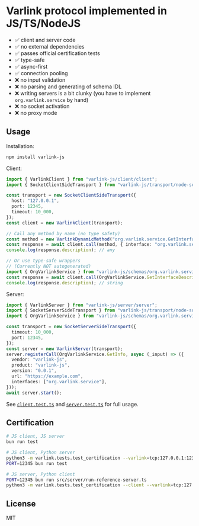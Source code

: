 # Varlink protocol implemented in JS/TS/NodeJS

- ✅ client and server code
- ✅ no external dependencies
- ✅ passes official certification tests
- ✅ type-safe
- ✅ async-first
- ✅ connection pooling
- ❌ no input validation
- ❌ no parsing and generating of schema IDL
- ❌ writing servers is a bit clunky (you have to implement `org.varlink.service` by hand)
- ❌ no socket activation
- ❌ no proxy mode

## Usage

Installation:

```bash
npm install varlink-js
```

Client:

```typescript
import { VarlinkClient } from "varlink-js/client/client";
import { SocketClientSideTransport } from "varlink-js/transport/node-socket";

const transport = new SocketClientSideTransport({
  host: "127.0.0.1",
  port: 12345,
  timeout: 10_000,
});
const client = new VarlinkClient(transport);

// Call any method by name (no type safety)
const method = new VarlinkDynamicMethod("org.varlink.service.GetInterfaceDescription");
const response = await client.call(method, { interface: "org.varlink.service" });
console.log(response.description); // any

// Or use type-safe wrappers
// (Currently NOT autogenerated)
import { OrgVarlinkService } from "varlink-js/schemas/org.varlink.service.varlink.js";
const response = await client.call(OrgVarlinkService.GetInterfaceDescription, { interface: "org.varlink.service" });
console.log(response.description); // string
```

Server:

```typescript
import { VarlinkServer } from "varlink-js/server/server";
import { SocketServerSideTransport } from "varlink-js/transport/node-socket";
import { OrgVarlinkService } from "varlink-js/schemas/org.varlink.service.varlink.js";

const transport = new SocketServerSideTransport({
  timeout: 10_000,
  port: 12345,
});
const server = new VarlinkServer(transport);
server.registerCall(OrgVarlinkService.GetInfo, async (_input) => ({
  vendor: "varlink-js",
  product: "varlink-js",
  version: "0.0.1",
  url: "https://example.com",
  interfaces: ["org.varlink.service"],
}));
await server.start();
```

See [`client.test.ts`](src/client/client.test.ts) and [`server.test.ts`](src/server/server.test.ts) for full usage.

## Certification

```bash
# JS client, JS server
bun run test

# JS client, Python server
python3 -m varlink.tests.test_certification --varlink=tcp:127.0.0.1:12345
PORT=12345 bun run test

# JS server, Python client
PORT=12345 bun run src/server/run-reference-server.ts
python3 -m varlink.tests.test_certification --client --varlink=tcp:127.0.0.1:12345
```

## License

MIT
